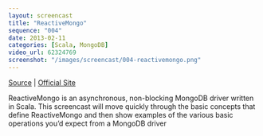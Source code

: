 ```yaml
---
layout: screencast
title: "ReactiveMongo"
sequence: "004"
date: 2013-02-11
categories: [Scala, MongoDB]
video_url: 62324769
screenshot: "/images/screencast/004-reactivemongo.png"
---
```


[Source](https://github.com/yobriefcasts/004-reactivemongo) | [Official Site](http://reactivemongo.org)

ReactiveMongo is an asynchronous, non-blocking MongoDB driver written in Scala. This screencast will move quickly through the basic concepts that define ReactiveMongo and then show examples of the various basic operations you’d expect from a MongoDB driver

